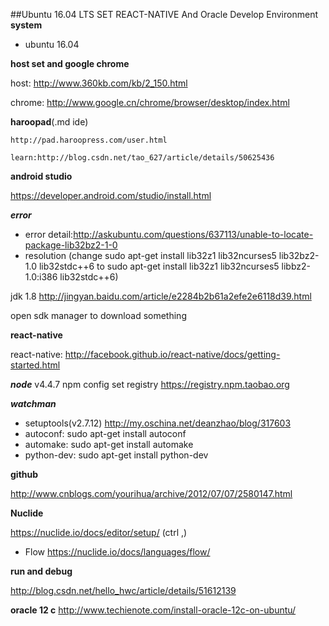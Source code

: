 ##Ubuntu 16.04 LTS SET REACT-NATIVE And Oracle Develop Environment
**system**
 - ubuntu 16.04

**host set and google chrome**

host: http://www.360kb.com/kb/2_150.html

chrome: http://www.google.cn/chrome/browser/desktop/index.html

**haroopad**(.md ide)

	http://pad.haroopress.com/user.html
	
    learn:http://blog.csdn.net/tao_627/article/details/50625436
    
**android studio**

https://developer.android.com/studio/install.html

***error***

- error detail:http://askubuntu.com/questions/637113/unable-to-locate-package-lib32bz2-1-0
- resolution (change sudo apt-get install lib32z1 lib32ncurses5 lib32bz2-1.0 lib32stdc++6 to sudo apt-get install lib32z1 lib32ncurses5 libbz2-1.0:i386 lib32stdc++6)

jdk  1.8 http://jingyan.baidu.com/article/e2284b2b61a2efe2e6118d39.html

open  sdk manager to download something




 
**react-native**

react-native: http://facebook.github.io/react-native/docs/getting-started.html

***node***  v4.4.7
npm config set registry https://registry.npm.taobao.org

***watchman***
- setuptools(v2.7.12) http://my.oschina.net/deanzhao/blog/317603
- autoconf: sudo apt-get install autoconf
- automake: sudo apt-get install automake
- python-dev: sudo apt-get install python-dev

**github**

http://www.cnblogs.com/yourihua/archive/2012/07/07/2580147.html

**Nuclide**

 https://nuclide.io/docs/editor/setup/   (ctrl ,)
 - Flow https://nuclide.io/docs/languages/flow/
		 
**run and debug**

http://blog.csdn.net/hello_hwc/article/details/51612139

**oracle 12 c**
http://www.techienote.com/install-oracle-12c-on-ubuntu/